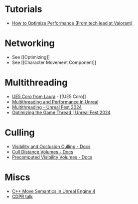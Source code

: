 # Tutorials 
- [How to Optimize Performance (From tech lead at Valorant)](https://www.youtube.com/watch?v=lfjG3z5VVIw)

# Networking
- See [[Optimizing]]
- See [[Character Movement Component]]

# Multithreading
- [UE5 Coro from Laura](https://github.com/landelare/ue5coro) - [[UE5 Coro]]
- [Multithreading and Performance in Unreal](https://docs.google.com/document/d/1uw9Dfui5ZepSrBpMc1DrxFOeRFnDu8ubzFse8Mr_s7E/edit?tab=t.0)
- [Multithreading - Unreal Fest 2024](https://dev.epicgames.com/community/learning/talks-and-demos/V2E9/how-to-benefit-from-multithreading-in-your-unreal-engine-projects-unreal-fest-gold-coast-2024)
- [Optimizing the Game Thread | Unreal Fest 2024](https://www.youtube.com/watch?v=KxREK-DYu70)

# Culling
- [Visibility and Occlusion Culling - Docs](https://dev.epicgames.com/documentation/en-us/unreal-engine/visibility-and-occlusion-culling-in-unreal-engine)
- [Cull Distance Volumes - Docs](https://dev.epicgames.com/documentation/en-us/unreal-engine/cull-distance-volumes-in-unreal-engine)
- [Precomputed Visibility Volumes - Docs](https://dev.epicgames.com/documentation/en-us/unreal-engine/precomputed-visibility-volumes-in-unreal-engine)


# Miscs
- [C++ Move Semantics in Unreal Engine 4](https://jonasreich.de/blog/001-ue4-move-semantics.html)
- [CDPR talk](https://www.youtube.com/watch?v=JaCf2Qmvy18)
